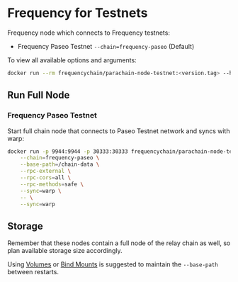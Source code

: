 # Frequency for Testnets

Frequency node which connects to Frequency testnets:

- Frequency Paseo Testnet `--chain=frequency-paseo` (Default)

To view all available options and arguments:

```sh
docker run --rm frequencychain/parachain-node-testnet:<version.tag> --help
```

## Run Full Node

### Frequency Paseo Testnet

Start full chain node that connects to Paseo Testnet network and syncs with warp:

```sh
docker run -p 9944:9944 -p 30333:30333 frequencychain/parachain-node-testnet:<version.tag> \
    --chain=frequency-paseo \
    --base-path=/chain-data \
    --rpc-external \
    --rpc-cors=all \
    --rpc-methods=safe \
    --sync=warp \
    -- \
    --sync=warp
```

## Storage

Remember that these nodes contain a full node of the relay chain as well, so plan available storage size accordingly.

Using [Volumes](https://docs.docker.com/storage/volumes/) or [Bind Mounts](https://docs.docker.com/storage/bind-mounts/) is suggested to maintain the `--base-path` between restarts.
